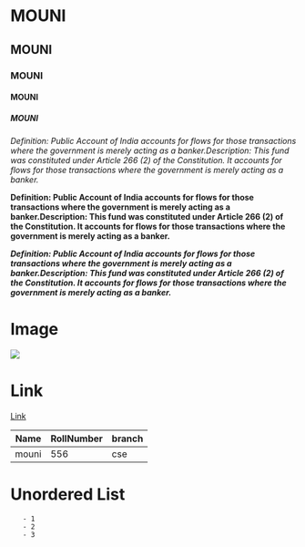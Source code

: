 # MOUNI
## MOUNI
### MOUNI
#### MOUNI
##### MOUNI

*Definition: Public Account of India accounts for flows for those transactions where the government is merely acting as a banker.Description: This fund was constituted under Article 266 (2) of the Constitution. It accounts for flows for those transactions where the government is merely acting as a banker.*

**Definition: Public Account of India accounts for flows for those transactions where the government is merely acting as a banker.Description: This fund was constituted under Article 266 (2) of the Constitution. It accounts for flows for those transactions where the government is merely acting as a banker.**

***Definition: Public Account of India accounts for flows for those transactions where the government is merely acting as a banker.Description: This fund was constituted under Article 266 (2) of the Constitution. It accounts for flows for those transactions where the government is merely acting as a banker.***

# Image
![](https://www.google.com/url?sa=i&url=http%3A%2F%2Fwww.baltana.com%2Fanimals%2Fpanda-desktop-wallpaper-31643.html&psig=AOvVaw21nlL2AmhmCQtMb1XIKepA&ust=1612333832210000&source=images&cd=vfe&ved=0CAIQjRxqFwoTCKDyqePJyu4CFQAAAAAdAAAAABAD)
# Link
[Link](http://127.0.0.1:8887/index2.html)

 | Name | RollNumber | branch|
 |------|------------|-------|
 |mouni|556|cse|
 
 # Unordered List
       - 1
       - 2
       - 3
       
 

